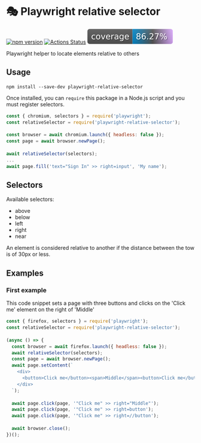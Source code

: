# 🎭 Playwright relative selector

[![npm version](https://img.shields.io/npm/v/playwright-relative-selector.svg?style=flat)](https://www.npmjs.com/package/playwright-relative-selector)
[![Actions Status](https://github.com/jfgreffier/playwright-relative-selector/workflows/build/badge.svg?branch=master)](https://github.com/jfgreffier/playwright-relative-selector/actions?query=branch:master)
![Code Coverage](https://raw.githubusercontent.com/jfgreffier/playwright-relative-selector/master/.github/badges/coverage.svg)

Playwright helper to locate elements relative to others

## Usage

```
npm install --save-dev playwright-relative-selector
```

Once installed, you can `require` this package in a Node.js script and you must register selectors.

```js
const { chromium, selectors } = require('playwright');
const relativeSelector = require('playwright-relative-selector');

const browser = await chromium.launch({ headless: false });
const page = await browser.newPage();

await relativeSelector(selectors);
...
await page.fill('text="Sign In" >> right=input', 'My name');

```

## Selectors

Available selectors:
- above
- below
- left
- right
- near

An element is considered relative to another if the distance between the tow is of 30px or less.

## Examples

### First example

This code snippet sets a page with three buttons and clicks on the 'Click me' element on the right of 'Middle'

```js
const { firefox, selectors } = require('playwright');
const relativeSelector = require('playwright-relative-selector');

(async () => {
  const browser = await firefox.launch({ headless: false });
  await relativeSelector(selectors);
  const page = await browser.newPage();
  await page.setContent(`
    <div>
      <button>Click me</button><span>Middle</span><button>Click me</button>
    </div>
  `);

  await page.click(page, '"Click me" >> right="Middle"');
  await page.click(page, '"Click me" >> right=button');
  await page.click(page, '"Click me" >> right=//button');

  await browser.close();
})();
```
